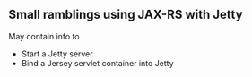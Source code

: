 Small ramblings using JAX-RS with Jetty
----------------------------------------

May contain info to

<ul>
<li>Start a Jetty server</li>
<li>Bind a Jersey servlet container into Jetty</li>
</ul>



